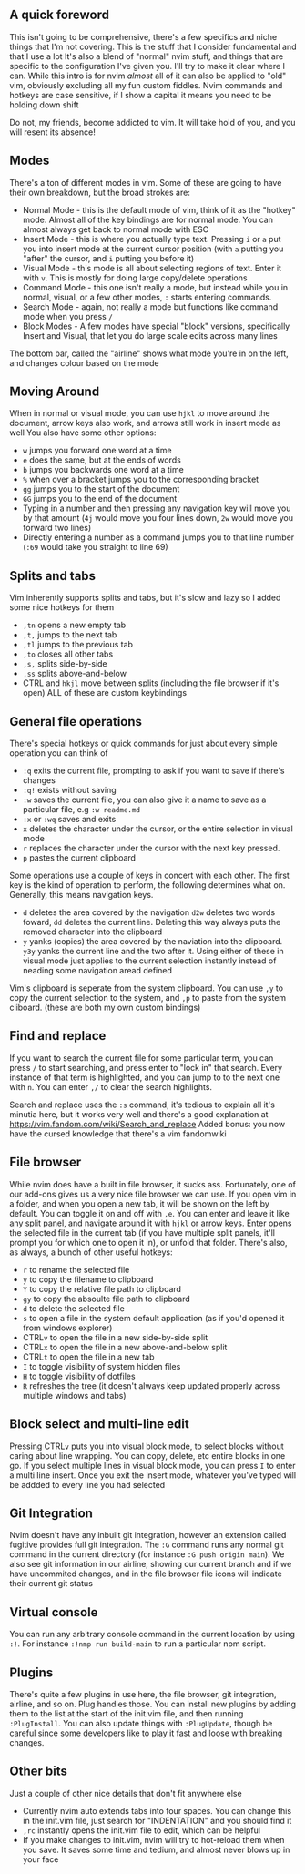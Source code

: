## A quick foreword
This isn't going to be comprehensive, there's a few specifics and niche things that I'm not covering. This is the stuff that I consider fundamental and that I use a lot
It's also a blend of "normal" nvim stuff, and things that are specific to the configuration I've given you. I'll try to make it clear where I can.
While this intro is for nvim *almost* all of it can also be applied to "old" vim, obviously excluding all my fun custom fiddles.
Nvim commands and hotkeys are case sensitive, if I show a capital it means you need to be holding down shift

Do not, my friends, become addicted to vim. It will take hold of you, and you will resent its absence!

## Modes
There's a ton of different modes in vim. Some of these are going to have their own breakdown, but the broad strokes are:
 - Normal Mode - this is the default mode of vim, think of it as the "hotkey" mode. Almost all of the key bindings are for normal mode. You can almost always get back to normal mode with ESC
 - Insert Mode - this is where you actually type text. Pressing `i` or `a` put you into insert mode at the current cursor position (with `a` putting you "after" the cursor, and `i` putting you before it)
 - Visual Mode - this mode is all about selecting regions of text. Enter it with `v`. This is mostly for doing large copy/delete operations
 - Command Mode - this one isn't really a mode, but instead while you in normal, visual, or a few other modes, `:` starts entering commands. 
 - Search Mode - again, not really a mode but functions like command mode when you press `/`
 - Block Modes - A few modes have special "block" versions, specifically Insert and Visual, that let you do large scale edits across many lines

The bottom bar, called the "airline" shows what mode you're in on the left, and changes colour based on the mode

## Moving Around
When in normal or visual mode, you can use `hjkl` to move around the document, arrow keys also work, and arrows still work in insert mode as well
You also have some other options:
 - `w` jumps you forward one word at a time
 - `e` does the same, but at the ends of words
 - `b` jumps you backwards one word at a time
 - `%` when over a bracket jumps you to the corresponding bracket
 - `gg` jumps you to the start of the document
 - `GG` jumps you to the end of the document
 - Typing in a number and then pressing any navigation key will move you by that amount (`4j` would move you four lines down, `2w` would move you forward two lines)
 - Directly entering a number as a command jumps you to that line number (`:69` would take you straight to line 69)

## Splits and tabs
Vim inherently supports splits and tabs, but it's slow and lazy so I added some nice hotkeys for them
 - `,tn` opens a new empty tab
 - `,t,` jumps to the next tab
 - `,tl` jumps to the previous tab
 - `,to` closes all other tabs
 - `,s,` splits side-by-side
 - `,ss` splits above-and-below
 - CTRL and `hkjl` move between splits (including the file browser if it's open)
ALL of these are custom keybindings

## General file operations
There's special hotkeys or quick commands for just about every simple operation you can think of
 - `:q` exits the current file, prompting to ask if you want to save if there's changes
 - `:q!` exists without saving
 - `:w` saves the current file, you can also give it a name to save as a particular file, e.g `:w readme.md`
 - `:x` or `:wq` saves and exits
 - `x` deletes the character under the cursor, or the entire selection in visual mode
 - `r` replaces the character under the cursor with the next key pressed.
 - `p` pastes the current clipboard

Some operations use a couple of keys in concert with each other. The first key is the kind of operation to perform, the following determines what on. Generally, this means navigation keys.
 - `d` deletes the area covered by the navigation `d2w` deletes two words foward, `dd` deletes the current line. Deleting this way always puts the removed character into the clipboard
 - `y` yanks (copies) the area covered by the naviation into the clipboard. `y3y` yanks the current line and the two after it.
Using either of these in visual mode just applies to the current selection instantly instead of neading some navigation aread defined

Vim's clipboard is seperate from the system clipboard. You can use `,y` to copy the current selection to the system, and `,p` to paste from the system cliboard. (these are both my own custom bindings)

## Find and replace
If you want to search the current file for some particular term, you can press `/` to start searching, and press enter to "lock in" that search. Every instance of that term is highlighted, and you can jump to to the next one with `n`. You can enter `,/` to clear the search highlights.

Search and replace uses the `:s` command, it's tedious to explain all it's minutia here, but it works very well and there's a good explanation at https://vim.fandom.com/wiki/Search_and_replace
Added bonus: you now have the cursed knowledge that there's a vim fandomwiki

## File browser
While nvim does have a built in file browser, it sucks ass. Fortunately, one of our add-ons gives us a very nice file browser we can use. If you open vim in a folder, and when you open a new tab, it will be shown on the left by default. You can toggle it on and off with `,e`. You can enter and leave it like any split panel, and navigate around it with `hjkl` or arrow keys. Enter opens the selected file in the current tab (if you have multiple split panels, it'll prompt you for which one to open
it in), or unfold that folder. There's also, as always, a bunch of other useful hotkeys:
 - `r` to rename the selected file
 - `y` to copy the filename to clipboard
 - `Y` to copy the relative file path to clipboard
 - `gy` to copy the absoulte file path to clipboard
 - `d` to delete the selected file
 - `s` to open a file in the system default application (as if you'd opened it from windows explorer)
 - CTRL`v` to open the file in a new side-by-side split
 - CTRL`x` to open the file in a new above-and-below split
 - CTRL`t` to open the file in a new tab
 - `I` to toggle visibility of system hidden files
 - `H` to toggle visibility of dotfiles
 - `R` refreshes the tree (it doesn't always keep updated properly across multiple windows and tabs)

## Block select and multi-line edit
Pressing CTRL`v` puts you into visual block mode, to select blocks without caring about line wrapping. You can copy, delete, etc entire blocks in one go.
If you select multiple lines in visual block mode, you can press `I` to enter a multi line insert. Once you exit the insert mode, whatever you've typed will be addded to every line you had selected

## Git Integration
Nvim doesn't have any inbuilt git integration, however an extension called fugitive provides full git integration. The `:G` command runs any normal git command in the current directory (for instance `:G push origin main`).
We also see git information in our airline, showing our current branch and if we have uncommited changes, and in the file browser file icons will indicate their current git status

## Virtual console
You can run any arbitrary console command in the current location by using `:!`. For instance `:!nmp run build-main` to run a particular npm script.

## Plugins
There's quite a few plugins in use here, the file browser, git integration, airline, and so on. Plug handles those. You can install new plugins by adding them to the list at the start of the init.vim file, and then running `:PlugInstall`. You can also update things with `:PlugUpdate`, though be careful since some developers like to play it fast and loose with breaking changes.

## Other bits
Just a couple of other nice details that don't fit anywhere else
 - Currently nvim auto extends tabs into four spaces. You can change this in the init.vim file, just search for "INDENTATION" and you should find it
 - `,rc` instantly opens the init.vim file to edit, which can be helpful
 - If you make changes to init.vim, nvim will try to hot-reload them when you save. It saves some time and tedium, and almost never blows up in your face
